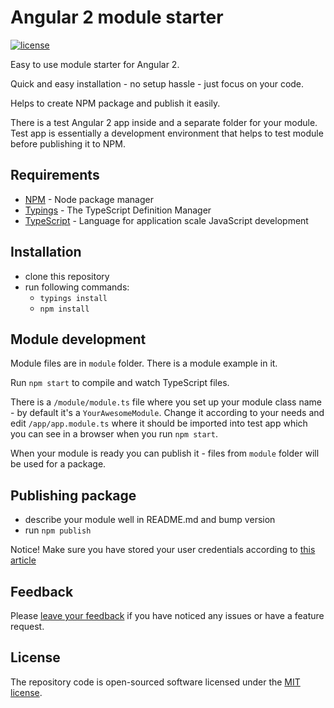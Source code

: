 # Angular 2 module starter

[![license](https://img.shields.io/github/license/mashape/apistatus.svg?maxAge=2592000)](http://opensource.org/licenses/MIT)

Easy to use module starter for Angular 2.

Quick and easy installation - no setup hassle - just focus on your code.

Helps to create NPM package and publish it easily.

There is a test Angular 2 app inside and a separate folder for your module.
Test app is essentially a development environment that helps to test module before publishing it to NPM.

## Requirements
- [NPM](https://npmjs.org/) - Node package manager
- [Typings](https://www.npmjs.com/package/typings) - The TypeScript Definition Manager
- [TypeScript](https://www.npmjs.com/package/typescript) - Language for application scale JavaScript development


## Installation

- clone this repository
- run following commands: 
    - `typings install`
    - `npm install`


## Module development

Module files are in `module` folder. There is a module example in it.

Run `npm start` to compile and watch TypeScript files.

There is a `/module/module.ts` file where you set up your module class name - by default it's a `YourAwesomeModule`.
Change it according to your needs and edit `/app/app.module.ts` where it should be imported into test app which you can see in a browser when you run `npm start`.

When your module is ready you can publish it - files from `module` folder will be used for a package.


## Publishing package

- describe your module well in README.md and bump version
- run `npm publish`

Notice! Make sure you have stored your user credentials according to [this article](https://docs.npmjs.com/getting-started/publishing-npm-packages)


## Feedback

Please [leave your feedback](https://github.com/moff/angular2-module-starter/issues) if you have noticed any issues or have a feature request.

## License

The repository code is open-sourced software licensed under the [MIT license](http://opensource.org/licenses/MIT).
